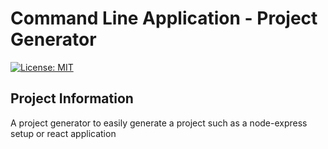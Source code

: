# Command Line Application - Project Generator

[![License: MIT](https://img.shields.io/badge/License-MIT-blue.svg)](https://opensource.org/licenses/MIT)

## Project Information

A project generator to easily generate a project such as a node-express setup or react application